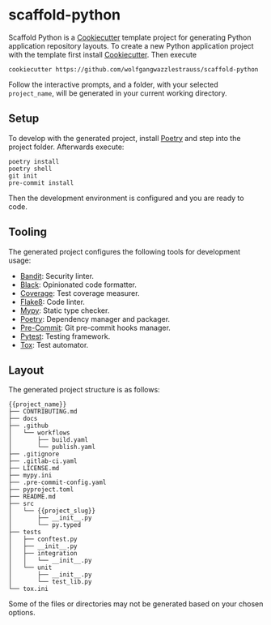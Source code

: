 # scaffold-python

Scaffold Python is a
[Cookiecutter](https://github.com/cookiecutter/cookiecutter) template project
for generating Python application repository layouts. To create a new Python
application project with the template first install
[Cookiecutter](https://github.com/cookiecutter/cookiecutter). Then execute

```console
cookiecutter https://github.com/wolfgangwazzlestrauss/scaffold-python
```

Follow the interactive prompts, and a folder, with your selected `project_name`,
will be generated in your current working directory.


## Setup

To develop with the generated project, install
[Poetry](https://python-poetry.org/) and step into the project folder.
Afterwards execute:

```console
poetry install
poetry shell
git init
pre-commit install
```

Then the development environment is configured and you are ready to code.

## Tooling

The generated project configures the following tools for development usage:

* [Bandit](https://github.com/PyCQA/bandit): Security linter.
* [Black](https://github.com/psf/black): Opinionated code formatter.
* [Coverage](https://coverage.readthedocs.io/en/coverage-5.0.3/): Test coverage
  measurer.
* [Flake8](https://flake8.pycqa.org/en/latest/): Code linter.
* [Mypy](http://mypy-lang.org/): Static type checker.
* [Poetry](https://python-poetry.org/): Dependency manager and packager.
* [Pre-Commit](https://pre-commit.com/): Git pre-commit hooks manager.
* [Pytest](https://docs.pytest.org/en/latest/): Testing framework.
* [Tox](https://tox.readthedocs.io/en/latest/): Test automator.

## Layout

The generated project structure is as follows:

```
{{project_name}}
├── CONTRIBUTING.md
├── docs
├── .github
│   └── workflows
│       ├── build.yaml
│       └── publish.yaml
├── .gitignore
├── .gitlab-ci.yaml
├── LICENSE.md
├── mypy.ini
├── .pre-commit-config.yaml
├── pyproject.toml
├── README.md
├── src
│   └── {{project_slug}}
│       ├── __init__.py
│       └── py.typed
├── tests
│   ├── conftest.py
│   ├── __init__.py
│   ├── integration
│   │   └── __init__.py
│   └── unit
│       ├── __init__.py
│       └── test_lib.py
└── tox.ini
```

Some of the files or directories may not be generated based on your chosen
options.
